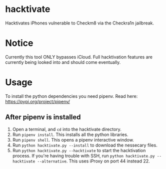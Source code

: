 # hacktivate
Hacktivates iPhones vulnerable to Checkm8 via the Checkra1n jailbreak.
# Notice
Currently this tool ONLY bypasses iCloud. Full hacktivation features are currently being looked into and should come eventually.

# Usage
To install the python dependencies you need pipenv. Read here: https://pypi.org/project/pipenv/

## After pipenv is installed
1. Open a terminal, and `cd` into the hacktivate directory.
2. Run `pipenv install`. This installs all the python libraries.
3. Run `pipenv shell`. This opens a pipenv interactive window.
4. Run `python hacktivate.py --install` to download the nessecary files.
5. Run `python hacktivate.py --hacktivate` to start the hacktivation process. If you're having trouble with SSH, run `python hacktivate.py --hacktivate --alternative`. This uses iProxy on port 44 instead 22.
